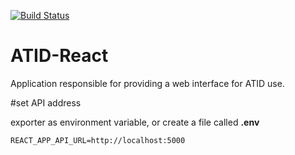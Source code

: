[![Build Status](https://travis-ci.org/ATID-PROJECT/ATID-React.svg?branch=master)](https://travis-ci.org/ATID-PROJECT/ATID-React)
# ATID-React
Application responsible for providing a web interface for ATID use.

#set API address

exporter as environment variable, or create a file called **.env**
```
REACT_APP_API_URL=http://localhost:5000
```